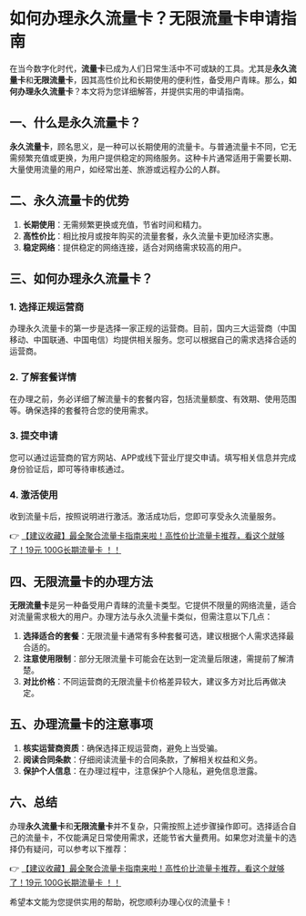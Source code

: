 # 如何办理永久流量卡？无限流量卡申请指南

在当今数字化时代，**流量卡**已成为人们日常生活中不可或缺的工具。尤其是**永久流量卡**和**无限流量卡**，因其高性价比和长期使用的便利性，备受用户青睐。那么，**如何办理永久流量卡**？本文将为您详细解答，并提供实用的申请指南。

## 一、什么是永久流量卡？

**永久流量卡**，顾名思义，是一种可以长期使用的流量卡。与普通流量卡不同，它无需频繁充值或更换，为用户提供稳定的网络服务。这种卡片通常适用于需要长期、大量使用流量的用户，如经常出差、旅游或远程办公的人群。

## 二、永久流量卡的优势

1. **长期使用**：无需频繁更换或充值，节省时间和精力。
2. **高性价比**：相比按月或按年购买的流量套餐，永久流量卡更加经济实惠。
3. **稳定网络**：提供稳定的网络连接，适合对网络需求较高的用户。

## 三、如何办理永久流量卡？

### 1. 选择正规运营商
办理永久流量卡的第一步是选择一家正规的运营商。目前，国内三大运营商（中国移动、中国联通、中国电信）均提供相关服务。您可以根据自己的需求选择合适的运营商。

### 2. 了解套餐详情
在办理之前，务必详细了解流量卡的套餐内容，包括流量额度、有效期、使用范围等。确保选择的套餐符合您的使用需求。

### 3. 提交申请
您可以通过运营商的官方网站、APP或线下营业厅提交申请。填写相关信息并完成身份验证后，即可等待审核通过。

### 4. 激活使用
收到流量卡后，按照说明进行激活。激活成功后，您即可享受永久流量服务。

👉 [【建议收藏】最全聚合流量卡指南来啦！高性价比流量卡推荐，看这个就够了！19元 100G长期流量卡 ！！](https://bit.ly/Liuliangka)

## 四、无限流量卡的办理方法

**无限流量卡**是另一种备受用户青睐的流量卡类型。它提供不限量的网络流量，适合对流量需求极大的用户。办理方法与永久流量卡类似，但需注意以下几点：

1. **选择适合的套餐**：无限流量卡通常有多种套餐可选，建议根据个人需求选择最合适的。
2. **注意使用限制**：部分无限流量卡可能会在达到一定流量后限速，需提前了解清楚。
3. **对比价格**：不同运营商的无限流量卡价格差异较大，建议多方对比后再做决定。

## 五、办理流量卡的注意事项

1. **核实运营商资质**：确保选择正规运营商，避免上当受骗。
2. **阅读合同条款**：仔细阅读流量卡的合同条款，了解相关权益和义务。
3. **保护个人信息**：在办理过程中，注意保护个人隐私，避免信息泄露。

## 六、总结

办理**永久流量卡**和**无限流量卡**并不复杂，只需按照上述步骤操作即可。选择适合自己的流量卡，不仅能满足日常使用需求，还能节省大量费用。如果您对流量卡的选择仍有疑问，可以参考以下推荐：

👉 [【建议收藏】最全聚合流量卡指南来啦！高性价比流量卡推荐，看这个就够了！19元 100G长期流量卡 ！！](https://bit.ly/Liuliangka)

希望本文能为您提供实用的帮助，祝您顺利办理心仪的流量卡！